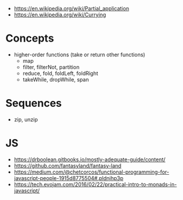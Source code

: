 - https://en.wikipedia.org/wiki/Partial_application
- https://en.wikipedia.org/wiki/Currying

# Concepts
- higher-order functions (take or return other functions)
  + map
  + filter, filterNot, partition
  + reduce, fold, foldLeft, foldRight
  + takeWhile, dropWhile, span

# Sequences
  + zip, unzip

# JS
- https://drboolean.gitbooks.io/mostly-adequate-guide/content/
- https://github.com/fantasyland/fantasy-land
- https://medium.com/@chetcorcos/functional-programming-for-javascript-people-1915d8775504#.pldnjhp3p
- https://tech.evojam.com/2016/02/22/practical-intro-to-monads-in-javascript/
